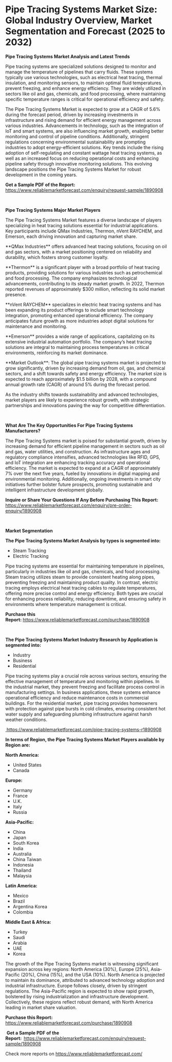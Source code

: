 <p><h1>Pipe Tracing Systems Market Size: Global Industry Overview, Market Segmentation and Forecast (2025 to 2032)</h1></p><p><strong>Pipe Tracing Systems Market Analysis and Latest Trends</strong></p>
<p><p>Pipe tracing systems are specialized solutions designed to monitor and manage the temperature of pipelines that carry fluids. These systems typically use various technologies, such as electrical heat tracing, thermal insulation, and monitoring sensors, to maintain optimal fluid temperatures, prevent freezing, and enhance energy efficiency. They are widely utilized in sectors like oil and gas, chemicals, and food processing, where maintaining specific temperature ranges is critical for operational efficiency and safety.</p><p>The Pipe Tracing Systems Market is expected to grow at a CAGR of 5.6% during the forecast period, driven by increasing investments in infrastructure and rising demand for efficient energy management across various industries. Advancements in technology, such as the integration of IoT and smart systems, are also influencing market growth, enabling better monitoring and control of pipeline conditions. Additionally, stringent regulations concerning environmental sustainability are prompting industries to adopt energy-efficient solutions. Key trends include the rising adoption of self-regulating and constant wattage heat tracing systems, as well as an increased focus on reducing operational costs and enhancing pipeline safety through innovative monitoring solutions. This evolving landscape positions the Pipe Tracing Systems Market for robust development in the coming years.</p></p>
<p><strong>Get a Sample PDF of the Report:&nbsp;</strong> <a href="https://www.reliablemarketforecast.com/enquiry/request-sample/1890908?utm_campaign=1105&utm_medium=2&utm_source=Github&utm_content=ia&utm_term=01032025&utm_id=pipe-tracing-systems">https://www.reliablemarketforecast.com/enquiry/request-sample/1890908</a></p>
<p>&nbsp;</p>
<p><strong>Pipe Tracing Systems Major Market Players</strong></p>
<p><p>The Pipe Tracing Systems Market features a diverse landscape of players specializing in heat tracing solutions essential for industrial applications. Key participants include QMax Industries, Thermon, nVent RAYCHEM, and Emerson, each driving innovation and capturing market share.</p><p>**QMax Industries** offers advanced heat tracing solutions, focusing on oil and gas sectors, with a market positioning centered on reliability and durability, which fosters strong customer loyalty. </p><p>**Thermon** is a significant player with a broad portfolio of heat tracing products, providing solutions for various industries such as petrochemical and food processing. The company emphasizes technological advancements, contributing to its steady market growth. In 2022, Thermon reported revenues of approximately $300 million, reflecting its solid market presence.</p><p>**nVent RAYCHEM** specializes in electric heat tracing systems and has been expanding its product offerings to include smart technology integration, promoting enhanced operational efficiency. The company anticipates future growth as more industries adopt digital solutions for maintenance and monitoring.</p><p>**Emerson** provides a wide range of applications, capitalizing on its extensive industrial automation portfolio. The company’s heat tracing solutions are integral to maintaining process temperatures in critical environments, reinforcing its market dominance.</p><p>**Market Outlook**: The global pipe tracing systems market is projected to grow significantly, driven by increasing demand from oil, gas, and chemical sectors, and a shift towards safety and energy efficiency. The market size is expected to reach approximately $1.5 billion by 2028, with a compound annual growth rate (CAGR) of around 5% during the forecast period.</p><p>As the industry shifts towards sustainability and advanced technologies, market players are likely to experience robust growth, with strategic partnerships and innovations paving the way for competitive differentiation.</p></p>
<p>&nbsp;</p>
<p><strong>What Are The Key Opportunities For Pipe Tracing Systems Manufacturers?</strong></p>
<p><p>The Pipe Tracing Systems market is poised for substantial growth, driven by increasing demand for efficient pipeline management in sectors such as oil and gas, water utilities, and construction. As infrastructure ages and regulatory compliance intensifies, advanced technologies like RFID, GPS, and IoT integration are enhancing tracking accuracy and operational efficiency. The market is expected to expand at a CAGR of approximately 7% over the next five years, fueled by innovations in digital mapping and environmental monitoring. Additionally, ongoing investments in smart city initiatives further bolster future prospects, promoting sustainable and intelligent infrastructure development globally.</p></p>
<p><strong>Inquire or Share Your Questions If Any Before Purchasing This Report:</strong> <a href="https://www.reliablemarketforecast.com/enquiry/pre-order-enquiry/1890908?utm_campaign=1105&utm_medium=2&utm_source=Github&utm_content=ia&utm_term=01032025&utm_id=pipe-tracing-systems">https://www.reliablemarketforecast.com/enquiry/pre-order-enquiry/1890908</a></p>
<p>&nbsp;</p>
<p><strong>Market Segmentation</strong></p>
<p><strong>The Pipe Tracing Systems Market Analysis by types is segmented into:</strong></p>
<p><ul><li>Steam Tracking</li><li>Electric Tracking</li></ul></p>
<p><p>Pipe tracing systems are essential for maintaining temperature in pipelines, particularly in industries like oil and gas, chemicals, and food processing. Steam tracing utilizes steam to provide consistent heating along pipes, preventing freezing and maintaining product quality. In contrast, electric tracing employs electrical heat tracing cables to regulate temperatures, offering more precise control and energy efficiency. Both types are crucial for enhancing process reliability, reducing downtime, and ensuring safety in environments where temperature management is critical.</p></p>
<p><strong>Purchase this Report:&nbsp;</strong><a href="https://www.reliablemarketforecast.com/purchase/1890908?utm_campaign=1105&utm_medium=2&utm_source=Github&utm_content=ia&utm_term=01032025&utm_id=pipe-tracing-systems">https://www.reliablemarketforecast.com/purchase/1890908</a></p>
<p>&nbsp;</p>
<p><strong>The Pipe Tracing Systems Market Industry Research by Application is segmented into:</strong></p>
<p><ul><li>Industry</li><li>Business</li><li>Residential</li></ul></p>
<p><p>Pipe tracing systems play a crucial role across various sectors, ensuring the effective management of temperature and monitoring within pipelines. In the industrial market, they prevent freezing and facilitate process control in manufacturing settings. In business applications, these systems enhance operational efficiency and reduce maintenance costs in commercial buildings. For the residential market, pipe tracing provides homeowners with protection against pipe bursts in cold climates, ensuring consistent hot water supply and safeguarding plumbing infrastructure against harsh weather conditions.</p></p>
<p><a href="https://www.reliablemarketforecast.com/pipe-tracing-systems-r1890908?utm_campaign=1105&utm_medium=2&utm_source=Github&utm_content=ia&utm_term=01032025&utm_id=pipe-tracing-systems">&nbsp;https://www.reliablemarketforecast.com/pipe-tracing-systems-r1890908</a></p>
<p><strong>In terms of Region, the Pipe Tracing Systems Market Players available by Region are:</strong></p>
<p>
    <p> <strong> North America: </strong>
        <ul>
            <li>United States</li>
            <li>Canada</li>
        </ul>
        </p> 
    <p> <strong> Europe: </strong>
        <ul>
            <li>Germany</li>
            <li>France</li>
            <li>U.K.</li>
            <li>Italy</li>
            <li>Russia</li>
        </ul>
        </p> 
    <p> <strong> Asia-Pacific: </strong>
        <ul>
            <li>China</li>
            <li>Japan</li>
            <li>South Korea</li>
            <li>India</li>
            <li>Australia</li>
            <li>China Taiwan</li>
            <li>Indonesia</li>
            <li>Thailand</li>
            <li>Malaysia</li>
        </ul>
        </p> 
    <p> <strong> Latin America: </strong>
        <ul>
            <li>Mexico</li>
            <li>Brazil</li>
            <li>Argentina Korea</li>
            <li>Colombia</li>
        </ul>
        </p> 
    <p> <strong> Middle East & Africa: </strong>
        <ul>
            <li>Turkey</li>
            <li>Saudi</li>
            <li>Arabia</li>
            <li>UAE</li>
            <li>Korea</li>
        </ul>
    </p>
    </p>
<p><p>The growth of the Pipe Tracing Systems market is witnessing significant expansion across key regions: North America (30%), Europe (25%), Asia-Pacific (20%), China (15%), and the USA (10%). North America is projected to maintain its dominance, attributed to advanced technology adoption and industrial infrastructure. Europe follows closely, driven by stringent regulations. The Asia-Pacific region is expected to show rapid growth, bolstered by rising industrialization and infrastructure development. Collectively, these regions reflect robust demand, with North America leading in market share valuation.</p></p>
<p><strong>Purchase this Report: </strong><a href="https://www.reliablemarketforecast.com/purchase/1890908?utm_campaign=1105&utm_medium=2&utm_source=Github&utm_content=ia&utm_term=01032025&utm_id=pipe-tracing-systems">https://www.reliablemarketforecast.com/purchase/1890908</a></p>
<p>&nbsp;<strong>Get a Sample PDF of the Report:&nbsp;&nbsp;</strong><a href="https://www.reliablemarketforecast.com/enquiry/request-sample/1890908?utm_campaign=1105&utm_medium=2&utm_source=Github&utm_content=ia&utm_term=01032025&utm_id=pipe-tracing-systems">https://www.reliablemarketforecast.com/enquiry/request-sample/1890908</a></p>
<p><strong></strong></p>
<p>Check more reports on <a href="https://www.reliablemarketforecast.com/?utm_campaign=1105&utm_medium=2&utm_source=Github&utm_content=ia&utm_term=01032025&utm_id=pipe-tracing-systems">https://www.reliablemarketforecast.com/</a></p>